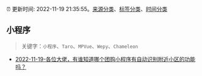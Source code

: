 :alarm_clock: 更新时间: 2022-11-19 21:35:55。[来源分类](../README.md)、[标签分类](../TAGS.md)、[时间分类](../TIMELINE.md)

## 小程序


> 关键字：`小程序`、`Taro`、`MPVue`、`Wepy`、`Chameleon`



- [2022-11-19-各位大佬，有谁知道哪个团购小程序有自动识别附近小区的功能吗？](https://www.v2ex.com/t/896485) 